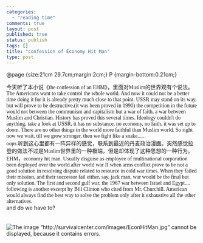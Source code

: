```yaml
--- 
categories: 
  - "reading time"
comments: true
layout: post
published: true
status: publish
tags: []
title: "confession of Economy Hit Man"
type: post
---
```

<div id="msgcns!3725CC0EE38B1F6!911" class="bvMsg">@page
{size:21cm 29.7cm;margin:2cm;}
P
{margin-bottom:0.21cm;}

	

今天听了本小说《<font face="Times New Roman, serif">the
confession of an EHM</font>》，里面对<font face="Times New Roman, serif">Muslim</font>的世界观有个说法。
<font face="Times New Roman, serif">The
Americans want to take control the whole world. And now it could not
be a better time doing it for it is already pretty much close to that
point. USSR may stand on its way, but will prove to be
destructive.(it was been proved in 1990) the competition in the
future would not between the communism and capitalism but a war of
faith, a war between Muslim and Christian. History has proved this
several times. Ideology couldn't do anything, take a look at USSR, it
has no substance, no economy, no faith, it was set up to doom. There
are no other things in the world more faithful than Muslim world. So
right now we wait, till we grow stronger, then we fight like a
snake......</font>
<br>
<font face="Times New Roman, serif">oops.</font>听到这心里都有一阵异样的感觉，联系到最近的丹麦政治漫画。突然感觉拉登的做法不过是<font face="Times New Roman, serif">Muslim</font>世界里的一种极端，但是却体现了这种思想的一种行为。
<br>
<font face="Times New Roman, serif">EHM</font>，<font face="Times New Roman, serif">economy
hit man. Usually disguise as employee of multinational corporation
been deployed over the world after world war II when arms conflict
prove to be not a good solution in resolving dispute related to
resource in cold war times. When they failed their mission, and their
successor fail either, say, jack man, war would be the final but only
solution. The first and second gulf war, the 1967 war between Israel
and Egypt....</font>
<br>
<font face="Times New Roman, serif">following
is another excerpt by Bill Clinton who cited from Mr. Churchill.
American would always find the best way to solve the problem only
after it exhaustive all the other alternatives.</font><br>and do we have to?<br><br><br><img alt="The image “http://survivalcenter.com/images/EconHitMan.jpg” cannot be displayed, because it contains errors." src="http://survivalcenter.com/images/EconHitMan.jpg"><br>
</div>
